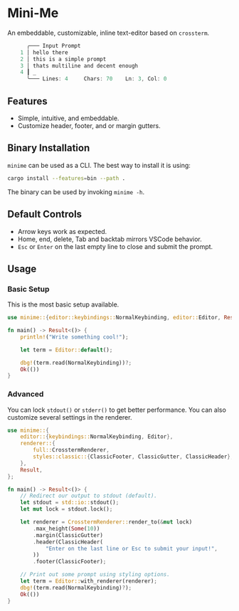 # Mini-Me
An embeddable, customizable, inline text-editor based on `crossterm`.
```rust
      ╭─── Input Prompt
    1 │ hello there
    2 │ this is a simple prompt
    3 │ thats multiline and decent enough
    4 ┃ _
      ╰─── Lines: 4     Chars: 70    Ln: 3, Col: 0
```

## Features
* Simple, intuitive, and embeddable.
* Customize header, footer, and or margin gutters.

## Binary Installation
`minime` can be used as a CLI. The best way to install it is using:
```bash
cargo install --features=bin --path .
```
The binary can be used by invoking `minime -h`.

## Default Controls
* Arrow keys work as expected.
* Home, end, delete, Tab and backtab mirrors VSCode behavior.
* `Esc` or `Enter` on the last empty line to close and submit the prompt.

## Usage

### Basic Setup
This is the most basic setup available.
```rust
use minime::{editor::keybindings::NormalKeybinding, editor::Editor, Result};

fn main() -> Result<()> {
    println!("Write something cool!");

    let term = Editor::default();

    dbg!(term.read(NormalKeybinding))?;
    Ok(())
}
```

### Advanced
You can lock `stdout()` or `stderr()` to get better performance. You can also
customize several settings in the renderer.
```rust
use minime::{
    editor::{keybindings::NormalKeybinding, Editor},
    renderer::{
        full::CrosstermRenderer,
        styles::classic::{ClassicFooter, ClassicGutter, ClassicHeader},
    },
    Result,
};

fn main() -> Result<()> {
    // Redirect our output to stdout (default).
    let stdout = std::io::stdout();
    let mut lock = stdout.lock();

    let renderer = CrosstermRenderer::render_to(&mut lock)
        .max_height(Some(10))
        .margin(ClassicGutter)
        .header(ClassicHeader(
            "Enter on the last line or Esc to submit your input!",
        ))
        .footer(ClassicFooter);

    // Print out some prompt using styling options.
    let term = Editor::with_renderer(renderer);
    dbg!(term.read(NormalKeybinding)?);
    Ok(())
}
```